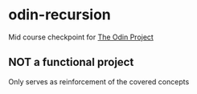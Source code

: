 # odin-recursion

Mid course checkpoint for [The Odin Project](https://www.theodinproject.com/about)

## NOT a functional project

Only serves as reinforcement of the covered concepts